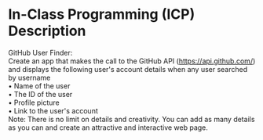 # In-Class Programming (ICP) Description <br />
GitHub User Finder: <br />
Create an app that makes the call to the GitHub API (https://api.github.com/) and displays the
following user's account details when any user searched by username <br />
• Name of the user <br />
• The ID of the user <br />
• Profile picture <br />
• Link to the user's account <br />
Note: There is no limit on details and creativity. You can add as many details as you can and create
an attractive and interactive web page.
